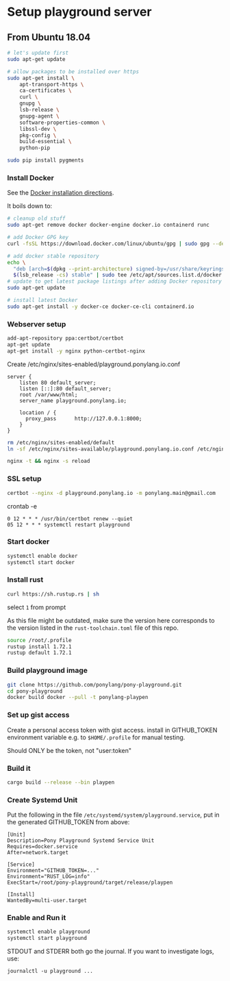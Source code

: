 # Setup playground server

## From Ubuntu 18.04

```bash
# let's update first
sudo apt-get update

# allow packages to be installed over https
sudo apt-get install \
    apt-transport-https \
    ca-certificates \
    curl \
    gnupg \
    lsb-release \
    gnupg-agent \
    software-properties-common \
    libssl-dev \
    pkg-config \
    build-essential \
    python-pip

sudo pip install pygments
```

### Install Docker

See the [Docker installation directions](https://docs.docker.com/engine/install/ubuntu/).

It boils down to:

```bash
# cleanup old stuff
sudo apt-get remove docker docker-engine docker.io containerd runc

# add Docker GPG key
curl -fsSL https://download.docker.com/linux/ubuntu/gpg | sudo gpg --dearmor -o /usr/share/keyrings/docker-archive-keyring.gpg

# add docker stable repository
echo \
  "deb [arch=$(dpkg --print-architecture) signed-by=/usr/share/keyrings/docker-archive-keyring.gpg] https://download.docker.com/linux/ubuntu \
  $(lsb_release -cs) stable" | sudo tee /etc/apt/sources.list.d/docker.list > /dev/null
# update to get latest package listings after adding Docker repository
sudo apt-get update

# install latest Docker
sudo apt-get install -y docker-ce docker-ce-cli containerd.io
```

### Webserver setup

```bash
add-apt-repository ppa:certbot/certbot
apt-get update
apt-get install -y nginx python-certbot-nginx
```

Create /etc/nginx/sites-enabled/playground.ponylang.io.conf

```text
server {
    listen 80 default_server;
    listen [::]:80 default_server;
    root /var/www/html;
    server_name playground.ponylang.io;

    location / {
      proxy_pass      http://127.0.0.1:8000;
    }
}
```

```bash
rm /etc/nginx/sites-enabled/default
ln -sf /etc/nginx/sites-available/playground.ponylang.io.conf /etc/nginx/sites-enabled/playground.ponylang.io.conf

nginx -t && nginx -s reload
```

### SSL setup

```bash
certbot --nginx -d playground.ponylang.io -m ponylang.main@gmail.com
```

crontab -e

```text
0 12 * * * /usr/bin/certbot renew --quiet
05 12 * * * systemctl restart playground
```

### Start docker

```bash
systemctl enable docker
systemctl start docker
```

### Install rust

```bash
curl https://sh.rustup.rs | sh
```

select `1` from prompt


As this file might be outdated, make sure the version here corresponds to the version listed in the `rust-toolchain.toml` file of this repo.

```bash
source /root/.profile
rustup install 1.72.1
rustup default 1.72.1
```

### Build playground image

```bash
git clone https://github.com/ponylang/pony-playground.git
cd pony-playground
docker build docker --pull -t ponylang-playpen
```

### Set up gist access

Create a personal access token with gist access.
install in GITHUB_TOKEN environment variable e.g. to `$HOME/.profile` for manual testing.

Should ONLY be the token, not "user:token"

### Build it

```bash
cargo build --release --bin playpen
```

### Create Systemd Unit

Put the following in the file `/etc/systemd/system/playground.service`, put in the generated GITHUB_TOKEN from above:

```text
[Unit]
Description=Pony Playground Systemd Service Unit
Requires=docker.service
After=network.target

[Service]
Environment="GITHUB_TOKEN=..."
Environment="RUST_LOG=info"
ExecStart=/root/pony-playground/target/release/playpen

[Install]
WantedBy=multi-user.target
```

### Enable and Run it

```bash
systemctl enable playground
systemctl start playground
```

STDOUT and STDERR both go the journal. If you want to investigate logs, use:

```bashP
journalctl -u playground ...
```

